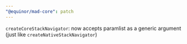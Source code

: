 ```yaml
---
"@equinor/mad-core": patch
---
```


`createCoreStackNavigator`: now accepts paramlist as a generic argument (just like
`createNativeStackNavigator`)
